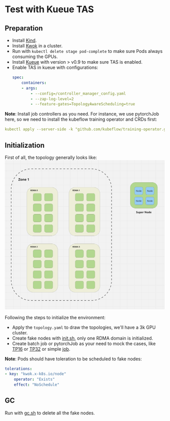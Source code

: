 # Test with Kueue TAS

## Preparation

* Install [Kind](https://github.com/kubernetes-sigs/kind).
* Install [Kwok](https://kwok.sigs.k8s.io/docs/user/kwok-in-cluster/) in a cluster.
* Run with `kubectl delete stage pod-complete` to make sure Pods always consuming the GPUs.
* Install [Kueue](https://github.com/kubernetes-sigs/kueue) with version > v0.9 to make sure TAS is enabled.
* Enable TAS in kueue with configurations:
    ```yaml
    spec:
        containers:
        - args:
            - --config=/controller_manager_config.yaml
            - --zap-log-level=2
            - --feature-gates=TopologyAwareScheduling=true
    ```

**Note**: Install job controllers as you need. For instance, we use pytorchJob here, so we need to install the kubeflow training operator and CRDs first:

```yaml
kubectl apply --server-side -k "github.com/kubeflow/training-operator.git/manifests/overlays/standalone?ref=v1.8.1"
```

## Initialization

First of all, the topology generally looks like:
![img](./image.png)

Following the steps to initialize the environment:

* Apply the `topology.yaml` to draw the topologies, we'll have a 3k GPU cluster.
* Create fake nodes with [init.sh](./init.sh), only one RDMA domain is initialized.
* Create batch job or pytorchJob as your need to mock the cases, like [TP16](./tp16.yaml) or [TP32](./tp32.yaml) or simple [job](./job.yaml).

**Note**: Pods should have toleration to be scheduled to fake nodes:
```yaml
tolerations:
- key: "kwok.x-k8s.io/node"
    operator: "Exists"
    effect: "NoSchedule"
```

## GC

Run with [gc.sh](./gc.sh) to delete all the fake nodes.

